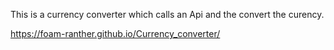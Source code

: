 This is a currency converter which calls an Api and the convert the curency.

https://foam-ranther.github.io/Currency_converter/
